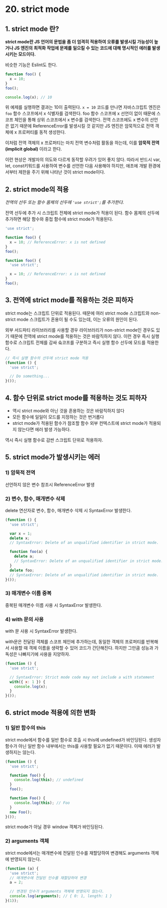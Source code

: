 # 20. strict mode

## 1. strict mode 란?

__strict mode란 JS 언어의 문법을 좀 더 엄격히 적용하여 오류를 발생시킬 가능성이 높거나 JS 엔진의 최적화 작업에 문제를 일으킬 수 있는 코드에 대해 명시적인 에러를 발생시키는 모드이다.__

비슷한 기능은 Eslint도 한다.

```js
function foo() {
  x = 10;
}
foo();

console.log(x); // 10
```

위 예제를 실행하면 결과는 10이 출력된다. `x = 10` 코드를 만나면 자바스크립트 엔진은 `foo` 함수 스코프에서 x 식별자를 검색한다.
foo 함수 스코프에 x 선언이 없이 때문에 스코프 체인을 통해 상위 스코프에서 x 변수를 검색한다. 
전역 스코프에도 x 변수의 선언은 없기 때문에 ReferenceError를 발생시킬 것 같지만 JS 엔진은 암묵적으로 전역 객체에 x 프로퍼티를 동적 생성한다.

이처럼 전역 객체의 x 프로퍼티는 마치 전역 변수처럼 활동을 하는데, 이를 __암묵적 전역(implicit global)__ 이라고 한다. 

이런 현상은 개발자의 의도와 다르게 동작할 우려가 있어 좋지 않다.
따라서 반드시 var, let, const키워드를 사용하여 변수를 선언한 다음 사용해야 하지만, 애초에 개발 환경에서부터 제한을 주기 위해 나타난 것이 strict mode이다.

## 2. strict mode의 적용

_전역의 선두 또는 함수 몸체의 선두에 `'use strict';`를 추가한다._

전역 선두에 추가 시 스크립트 전체에 strict mode가 적용이 된다.
함수 몸체의 선두에 추가하면 해당 함수와 중첩 함수에 strict mode가 적용된다.

```js
'use strict';

function foo() {
  x = 10; // ReferenceError: x is not defined
}
foo();
```
```js
function foo() {
  'use strict';

  x = 10; // ReferenceError: x is not defined
}
foo();
```

## 3. 전역에 strict mode를 적용하는 것은 피하자

strict mode는 스크립트 단위로 적용된다. 때문에 여러 strict mode 스크립트와 non-strict mode 스크립트가 혼용이 될 수도 있는데, 이는 오류의 원인이 된다.

외부 서드파티 라이브러리를 사용할 경우 라이브러리가 non-strict mode인 경우도 있기 때문에 전역에 strict mode를 적용하는 것은 바람직하지 않다. 이런 경우 즉시 실행 함수로 스크립트 전체를 감싸 슼코프를 구분하고 즉시 실행 함수 선두에 모드를 적용한다.

```js
// 즉시 실행 함수의 선두에 strict mode 적용
(function () {
  'use strict';

  // Do something...
}());
```

## 4. 함수 단위로 strict mode를 적용하는 것도 피하자

- 역시 strict mode와 아닌 것을 혼용하는 것은 바람직하지 않다
- 모든 함수에 일일이 모드를 지정하는 것은 번거롭다
- strict mode가 적용된 함수가 참조할 함수 외부 컨텍스트에 strict mode가 적용되지 않는다면 에러 발생 가능하다.

역시 즉시 실행 함수로 감싼 스크립트 단위로 적용하자.

## 5. strict mode가 발생시키는 에러

### 1) 암묵적 전역

선언하지 않은 변수 참조시 ReferenceError 발생

### 2) 변수, 함수, 매개변수 삭제

delete 연산자로 변수, 함수, 매개변수 삭제 시 SyntaxError 발생한다.

```js
(function () {
  'use strict';

  var x = 1;
  delete x;
  // SyntaxError: Delete of an unqualified identifier in strict mode.

  function foo(a) {
    delete a;
    // SyntaxError: Delete of an unqualified identifier in strict mode.
  }
  delete foo;
  // SyntaxError: Delete of an unqualified identifier in strict mode.
}());
```

### 3) 매개변수 이름 중복

중복된 매개변수 이름 사용 시 SyntaxError 발생한다.

### 4) with 문의 사용

with 문 사용 시 SyntaxError 발생한다.

with문은 전달된 객체를 스코프 체인에 추가하는데, 동일한 객체의 프로퍼티를 반복해서 사용할 때 객체 이름을 생략할 수 있어 코드가 간단해진다. 하지만 그만큼 성능과 가독성은 나빠지기에 사용을 지양하자.

```js
(function () {
  'use strict';

  // SyntaxError: Strict mode code may not include a with statement
  with({ x: 1 }) {
    console.log(x);
  }
}());
```

## 6. strict mode 적용에 의한 변화

### 1) 일반 함수의 this

strict mode에서 함수를 일반 함수로 호출 시 this에 undefined가 바인딩된다. 생성자 함수가 아닌 일반 함수 내부에서는 this를 사용할 필요가 없기 때문이다. 이때 에러가 발생하지는 않는다.

```js
(function () {
  'use strict';

  function foo() {
    console.log(this); // undefined
  }
  foo();

  function Foo() {
    console.log(this); // Foo
  }
  new Foo();
}());
```

strict mode가 아닐 경우 window 객체가 바인딩된다.

### 2) arguments 객체

strict mode에서는 매개변수에 전달된 인수를 재할당하여 변경해도 arguments 객체에 반영되지 않는다.

```js
(function (a) {
  'use strict';
  // 매개변수에 전달된 인수를 재할당하여 변경
  a = 2;

  // 변경된 인수가 arguments 객체에 반영되지 않는다.
  console.log(arguments); // { 0: 1, length: 1 }
}(1));
```
